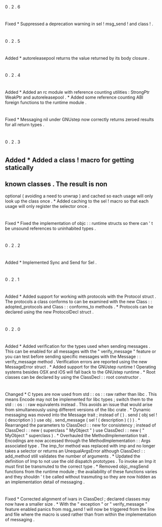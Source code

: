 #
#
0
.
2
.
6
#
#
#
Fixed
*
Suppressed
a
deprecation
warning
in
sel
!
msg_send
!
and
class
!
.
#
#
0
.
2
.
5
#
#
#
Added
*
autoreleasepool
returns
the
value
returned
by
its
body
closure
.
#
#
0
.
2
.
4
#
#
#
Added
*
Added
an
rc
module
with
reference
counting
utilities
:
StrongPtr
WeakPtr
and
autoreleasepool
.
*
Added
some
reference
counting
ABI
foreign
functions
to
the
runtime
module
.
#
#
#
Fixed
*
Messaging
nil
under
GNUstep
now
correctly
returns
zeroed
results
for
all
return
types
.
#
#
0
.
2
.
3
#
#
#
Added
*
Added
a
class
!
macro
for
getting
statically
-
known
classes
.
The
result
is
non
-
optional
(
avoiding
a
need
to
unwrap
)
and
cached
so
each
usage
will
only
look
up
the
class
once
.
*
Added
caching
to
the
sel
!
macro
so
that
each
usage
will
only
register
the
selector
once
.
#
#
#
Fixed
*
Fixed
the
implementation
of
objc
:
:
runtime
structs
so
there
can
'
t
be
unsound
references
to
uninhabited
types
.
#
#
0
.
2
.
2
#
#
#
Added
*
Implemented
Sync
and
Send
for
Sel
.
#
#
0
.
2
.
1
#
#
#
Added
*
Added
support
for
working
with
protocols
with
the
Protocol
struct
.
The
protocols
a
class
conforms
to
can
be
examined
with
the
new
Class
:
:
adopted_protocols
and
Class
:
:
conforms_to
methods
.
*
Protocols
can
be
declared
using
the
new
ProtocolDecl
struct
.
#
#
0
.
2
.
0
#
#
#
Added
*
Added
verification
for
the
types
used
when
sending
messages
.
This
can
be
enabled
for
all
messages
with
the
"
verify_message
"
feature
or
you
can
test
before
sending
specific
messages
with
the
Message
:
:
verify_message
method
.
Verification
errors
are
reported
using
the
new
MessageError
struct
.
*
Added
support
for
the
GNUstep
runtime
!
Operating
systems
besides
OSX
and
iOS
will
fall
back
to
the
GNUstep
runtime
.
*
Root
classes
can
be
declared
by
using
the
ClassDecl
:
:
root
constructor
.
#
#
#
Changed
*
C
types
are
now
used
from
std
:
:
os
:
:
raw
rather
than
libc
.
This
means
Encode
may
not
be
implemented
for
libc
types
;
switch
them
to
the
std
:
:
os
:
:
raw
equivalents
instead
.
This
avoids
an
issue
that
would
arise
from
simultaneously
using
different
versions
of
the
libc
crate
.
*
Dynamic
messaging
was
moved
into
the
Message
trait
;
instead
of
(
)
.
send
(
obj
sel
!
(
description
)
)
use
obj
.
send_message
(
sel
!
(
description
)
(
)
)
.
*
Rearranged
the
parameters
to
ClassDecl
:
:
new
for
consistency
;
instead
of
ClassDecl
:
:
new
(
superclass
"
MyObject
"
)
use
ClassDecl
:
:
new
(
"
MyObject
"
superclass
)
.
*
Overhauled
the
MethodImplementation
trait
.
Encodings
are
now
accessed
through
the
MethodImplementation
:
:
Args
associated
type
.
The
imp_for
method
was
replaced
with
imp
and
no
longer
takes
a
selector
or
returns
an
UnequalArgsError
although
ClassDecl
:
:
add_method
still
validates
the
number
of
arguments
.
*
Updated
the
definition
of
Imp
to
not
use
the
old
dispatch
prototypes
.
To
invoke
an
Imp
it
must
first
be
transmuted
to
the
correct
type
.
*
Removed
objc_msgSend
functions
from
the
runtime
module
;
the
availability
of
these
functions
varies
and
they
shouldn
'
t
be
called
without
trasmuting
so
they
are
now
hidden
as
an
implementation
detail
of
messaging
.
#
#
#
Fixed
*
Corrected
alignment
of
ivars
in
ClassDecl
;
declared
classes
may
now
have
a
smaller
size
.
*
With
the
"
exception
"
or
"
verify_message
"
feature
enabled
panics
from
msg_send
!
will
now
be
triggered
from
the
line
and
file
where
the
macro
is
used
rather
than
from
within
the
implementation
of
messaging
.
